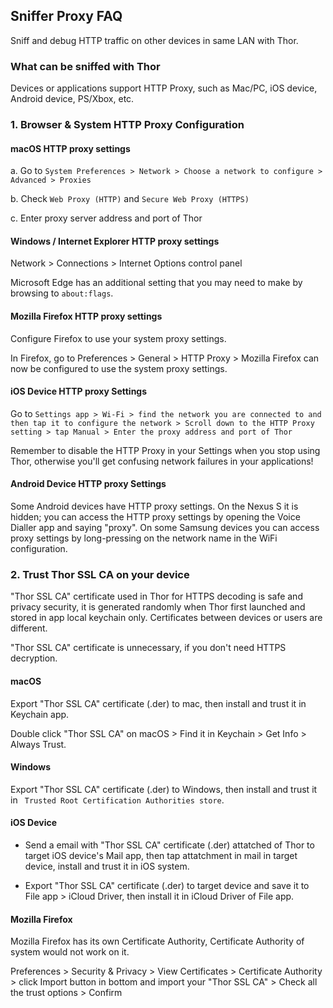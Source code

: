 ## Sniffer Proxy FAQ

Sniff and debug HTTP traffic on other devices in same LAN with Thor.


### What can be sniffed with Thor

Devices or applications support HTTP Proxy, such as Mac/PC, iOS device, Android device, PS/Xbox, etc.


### 1. Browser & System HTTP Proxy Configuration

#### macOS HTTP proxy settings

a. Go to `System Preferences > Network > Choose a network to configure > Advanced > Proxies`

b. Check `Web Proxy (HTTP)` and `Secure Web Proxy (HTTPS)`

c. Enter proxy server address and port of Thor


#### Windows / Internet Explorer HTTP proxy settings

Network > Connections > Internet Options control panel

Microsoft Edge has an additional setting that you may need to make by browsing to `about:flags`.


#### Mozilla Firefox HTTP proxy settings

Configure Firefox to use your system proxy settings. 

In Firefox, go to Preferences > General > HTTP Proxy > Mozilla Firefox can now be configured to use the system proxy settings.


#### iOS Device HTTP proxy Settings

Go to `Settings app > Wi-Fi > find the network you are connected to and then tap it to configure the network > Scroll down to the HTTP Proxy setting > tap Manual > Enter the proxy address and port of Thor`

Remember to disable the HTTP Proxy in your Settings when you stop using Thor, otherwise you'll get confusing network failures in your applications!


#### Android Device HTTP proxy Settings

Some Android devices have HTTP proxy settings. On the Nexus S it is hidden; you can access the HTTP proxy settings by opening the Voice Dialler app and saying "proxy". On some Samsung devices you can access proxy settings by long-pressing on the network name in the WiFi configuration.


### 2. Trust Thor SSL CA on your device

"Thor SSL CA" certificate used in Thor for HTTPS decoding is safe and privacy security, it is generated randomly when Thor first launched and stored in app local keychain only.
Certificates between devices or users are different.

"Thor SSL CA" certificate is unnecessary, if you don't need HTTPS decryption.


#### macOS

Export "Thor SSL CA" certificate (.der) to mac, then install and trust it in Keychain app.

Double click "Thor SSL CA" on macOS > Find it in Keychain > Get Info > Always Trust.


#### Windows

Export "Thor SSL CA" certificate (.der) to Windows, then install and trust it in ` Trusted Root Certification Authorities store`.


#### iOS Device

* Send a email with "Thor SSL CA" certificate (.der) attatched of Thor to target iOS device's Mail app, then tap attatchment in mail in target device, install and trust it in iOS system.

* Export "Thor SSL CA" certificate (.der) to target device and save it to File app > iCloud Driver, then install it in iCloud Driver of File app.


<!-- #### Android Device -->


#### Mozilla Firefox

Mozilla Firefox has its own Certificate Authority, Certificate Authority of system would not work on it.

Preferences > Security & Privacy > View Certificates > Certificate Authority > click Import button in bottom and import your "Thor SSL CA" > Check all the trust options > Confirm

